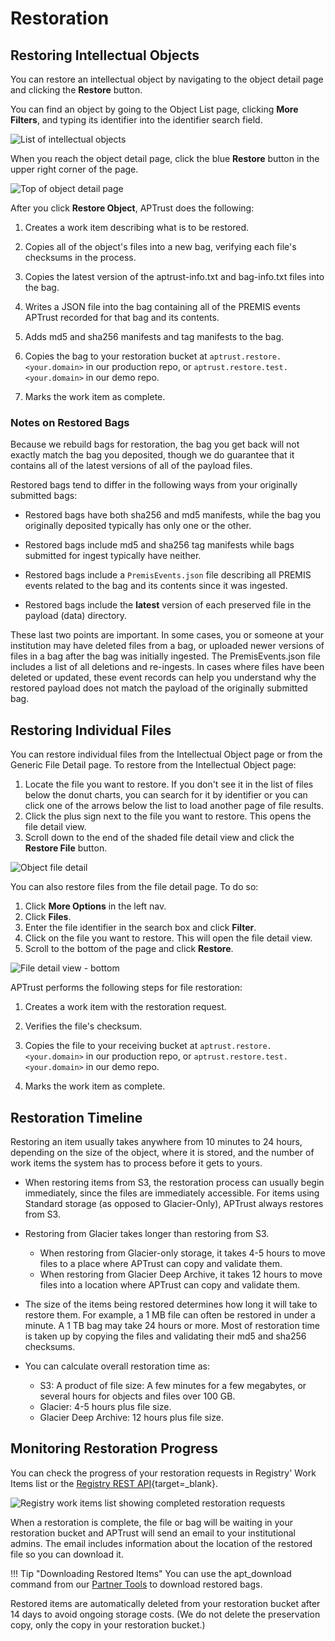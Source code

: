 # Restoration

## Restoring Intellectual Objects

You can restore an intellectual object by navigating to the object detail page and clicking the __Restore__ button.

You can find an object by going to the Object List page, clicking __More Filters__, and typing its identifier into the identifier search field.

![List of intellectual objects](../img/registry/ObjectsList.png)

When you reach the object detail page, click the blue __Restore__ button in the upper right corner of the page.

![Top of object detail page](../img/registry/ObjectDetailTop.png)

After you click __Restore Object__, APTrust does the following:

1. Creates a work item describing what is to be restored.

1. Copies all of the object's files into a new bag, verifying each file's checksums in the process.

1. Copies the latest version of the aptrust-info.txt and bag-info.txt files into the bag.

1. Writes a JSON file into the bag containing all of the PREMIS events APTrust recorded for that bag and its contents.

1. Adds md5 and sha256 manifests and tag manifests to the bag.

1. Copies the bag to your restoration bucket at `aptrust.restore.<your.domain>` in our production repo, or `aptrust.restore.test.<your.domain>` in our demo repo.

1. Marks the work item as complete.


### Notes on Restored Bags

Because we rebuild bags for restoration, the bag you get back will not exactly match the bag you deposited, though we do guarantee that it contains all of the latest versions of all of the payload files.

Restored bags tend to differ in the following ways from your originally submitted bags:

* Restored bags have both sha256 and md5 manifests, while the bag you originally deposited typically has only one or the other.

* Restored bags include md5 and sha256 tag manifests while bags submitted for ingest typically have neither.

* Restored bags include a `PremisEvents.json` file describing all PREMIS events related to the bag and its contents since it was ingested.

* Restored bags include the __latest__ version of each preserved file in the payload (data) directory.

These last two points are important. In some cases, you or someone at your institution may have deleted files from a bag, or uploaded newer versions of files in a bag after the bag was initially ingested. The PremisEvents.json file includes a list of all deletions and re-ingests. In cases where files have been deleted or updated, these event records can help you understand why the restored payload does not match the payload of the originally submitted bag.


## Restoring Individual Files

You can restore individual files from the Intellectual Object page or from the Generic File Detail page. To restore from the Intellectual Object page:

1. Locate the file you want to restore. If you don't see it in the list of files below the donut charts, you can search for it by identifier or you can click one of the arrows below the list to load another page of file results.
1. Click the plus sign next to the file you want to restore. This opens the file detail view.
1. Scroll down to the end of the shaded file detail view and click the __Restore File__ button.

![Object file detail](../img/registry/ObjectFileDetail.png)


You can also restore files from the file detail page. To do so:

1. Click __More Options__ in the left nav.
1. Click __Files__.
1. Enter the file identifier in the search box and click __Filter__.
1. Click on the file you want to restore. This will open the file detail view.
1. Scroll to the bottom of the page and click __Restore__.

![File detail view - bottom](../img/registry/FileDetailBottom.png)


APTrust performs the following steps for file restoration:

1. Creates a work item with the restoration request.

1. Verifies the file's checksum.

1. Copies the file to your receiving bucket at `aptrust.restore.<your.domain>` in our production repo, or `aptrust.restore.test.<your.domain>` in our demo repo.

1. Marks the work item as complete.

## Restoration Timeline

Restoring an item usually takes anywhere from 10 minutes to 24 hours, depending on the size of the object, where it is stored, and the number of work items the system has to process before it gets to yours.

* When restoring items from S3, the restoration process can usually begin immediately, since the files are immediately accessible. For items using Standard storage (as opposed to Glacier-Only), APTrust always restores from S3.

* Restoring from Glacier takes longer than restoring from S3.
    * When restoring from Glacier-only storage, it takes 4-5 hours to move files to a place where APTrust can copy and validate them.
    * When restoring from Glacier Deep Archive, it takes 12 hours to move files into a location where APTrust can copy and validate them.

* The size of the items being restored determines how long it will take to restore them. For example, a 1 MB file can often be restored in under a minute. A 1 TB bag may take 24 hours or more. Most of restoration time is taken up by copying the files and validating their md5 and sha256 checksums.

* You can calculate overall restoration time as:
    * S3: A product of file size: A few minutes for a few megabytes, or several hours for objects and files over 100 GB.
    * Glacier: 4-5 hours plus file size.
    * Glacier Deep Archive: 12 hours plus file size.

## Monitoring Restoration Progress

You can check the progress of your restoration requests in Registry' Work Items list or the [Registry REST API](https://aptrust.github.io/registry/){target=_blank}.

![Registry work items list showing completed restoration requests](../img/registry/RestorationWorkItems.png)

When a restoration is complete, the file or bag will be waiting in your restoration bucket and APTrust will send an email to your institutional admins. The email includes information about the location of the restored file so you can download it.

!!! Tip "Downloading Restored Items"
    You can use the apt_download command from our [Partner Tools](../partner_tools.md) to download restored bags.

Restored items are automatically deleted from your restoration bucket after 14 days to avoid ongoing storage costs. (We do not delete the preservation copy, only the copy in your restoration bucket.)
